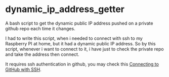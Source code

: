 # dynamic_ip_address_getter
A bash  script to get the dynamic public IP address pushed on a private github repo each time it changes.

I had to write this script, when i needed to connect with ssh to my Raspberry PI  at home, but it had a dynamic public IP address. So by this script, whenever i want to connect to it, i have just to check the private repo and take the address then connect.

It requires ssh authentication in github, you may check this [Connecting to GitHub with SSH](https://docs.github.com/en/authentication/connecting-to-github-with-ssh).
